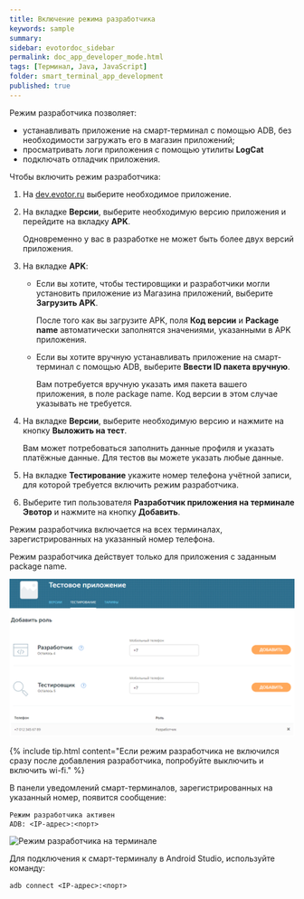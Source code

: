 ```yaml
---
title: Включение режима разработчика
keywords: sample
summary:
sidebar: evotordoc_sidebar
permalink: doc_app_developer_mode.html
tags: [Терминал, Java, JavaScript]
folder: smart_terminal_app_development
published: true
---
```


Режим разработчика позволяет:

* устанавливать приложение на смарт-терминал с помощью ADB, без необходимости загружать его в магазин приложений;
* просматривать логи приложения с помощью утилиты **LogCat**
* подключать отладчик приложения.

Чтобы включить режим разработчика:

1. На [dev.evotor.ru](https://dev.evotor.ru) выберите необходимое приложение.
2. На вкладке **Версии**, выберите необходимую версию приложения и перейдите на вкладку **APK**.

    Одновременно у вас в разработке не может быть более двух версий приложения.

3. На вкладке **APK**:

    * Если вы хотите, чтобы тестировщики и разработчики могли установить приложение из Магазина приложений, выберите **Загрузить APK**.

      После того как вы загрузите APK, поля **Код версии** и **Package name** автоматически заполнятся значениями, указанными в APK приложения.

    * Если вы хотите вручную устанавливать приложение на смарт-терминал с помощью ADB, выберите **Ввести ID пакета вручную**.

      Вам потребуется вручную указать имя пакета вашего приложения, в поле package name. Код версии в этом случае указывать не требуется.

4. На вкладке **Версии**, выберите необходимую версию и нажмите на кнопку **Выложить на тест**.

   Вам может потребоваться заполнить данные профиля и указать платёжные данные. Для тестов вы можете указать любые данные.

5. На вкладке **Тестирование** укажите номер телефона учётной записи, для которой требуется включить режим разработчика.
6. Выберите тип пользователя **Разработчик приложения на терминале Эвотор** и нажмите на кнопку **Добавить**.

  Режим разработчика включается на всех терминалах, зарегистрированных на указанный номер телефона.

  Режим разработчика действует только для приложения с заданным package name.

![Режим разработчика на сайте разработчиков](images/developer_mode_enabling.png "Режим разработчика на сайте разработчиков")


{% include tip.html content="Если режим разработчика не включился сразу после добавления разработчика, попробуйте выключить и включить wi-fi." %}

В панели уведомлений смарт-терминалов, зарегистрированных на указанный номер, появится сообщение:

```
Режим разработчика активен
ADB: <IP-адрес>:<порт>
```

![Режим разработчика на терминале](images/developer_mode.png "Режим разработчика на терминале")

Для подключения к смарт-терминалу в Android Studio, используйте команду:

```
adb connect <IP-адрес>:<порт>
```
